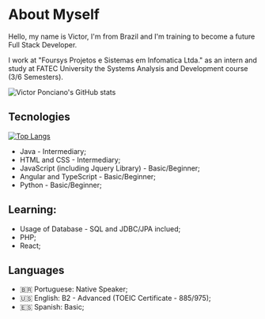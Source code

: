 # About Myself

Hello, my name is Victor, I'm from Brazil and I'm training to become a future Full Stack Developer.

I work at "Foursys Projetos e Sistemas em Infomatica Ltda." as an intern and study at FATEC University the Systems Analysis and Development course (3/6 Semesters).

![Victor Ponciano's GitHub stats](https://github-readme-stats.vercel.app/api?username=VictorPonciano1&show_icons=true&theme=radical&count_private=true)

## Tecnologies
[![Top Langs](https://github-readme-stats.vercel.app/api/top-langs/?username=VictorPonciano1&layout=compact&theme=radical)](https://github.com/VictorPonciano1/github-readme-stats)
+ Java - Intermediary;
+ HTML and CSS - Intermediary;
+ JavaScript (including Jquery Library) - Basic/Beginner;
+ Angular and TypeScript - Basic/Beginner;
+ Python - Basic/Beginner;

## Learning:
  
+ Usage of Database - SQL and JDBC/JPA inclued;
+ PHP;
+ React;

## Languages

+ :brazil: Portuguese: Native Speaker;
+ :us: English: B2 - Advanced (TOEIC Certificate - 885/975);
+ :es: Spanish: Basic;
